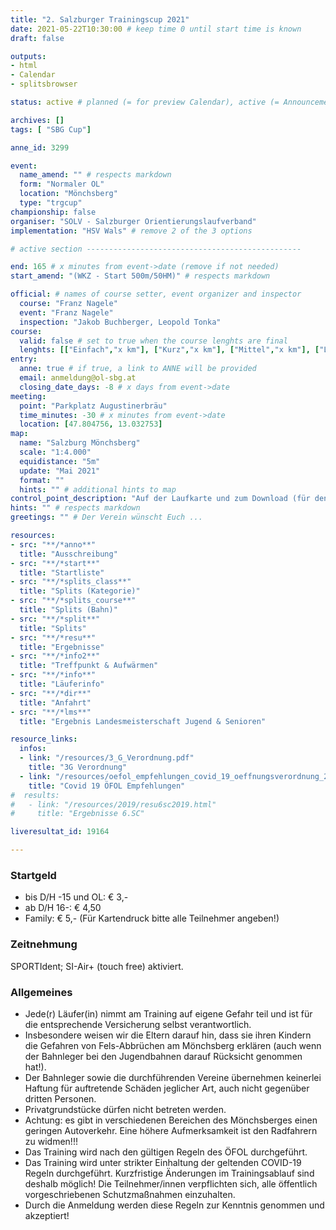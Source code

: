 ```yaml
---
title: "2. Salzburger Trainingscup 2021"
date: 2021-05-22T10:30:00 # keep time 0 until start time is known
draft: false

outputs:
- html
- Calendar
- splitsbrowser

status: active # planned (= for preview Calendar), active (= Announcement...), done (=Results...), canceled (for canceled events)

archives: []
tags: [ "SBG Cup"]

anne_id: 3299

event:
  name_amend: "" # respects markdown
  form: "Normaler OL"
  location: "Mönchsberg"
  type: "trgcup"
championship: false
organiser: "SOLV - Salzburger Orientierungslaufverband"
implementation: "HSV Wals" # remove 2 of the 3 options

# active section ------------------------------------------------

end: 165 # x minutes from event->date (remove if not needed)
start_amend: "(WKZ - Start 500m/50HM)" # respects markdown

official: # names of course setter, event organizer and inspector
  course: "Franz Nagele"
  event: "Franz Nagele"
  inspection: "Jakob Buchberger, Leopold Tonka"
course:
  valid: false # set to true when the course lenghts are final
  lenghts: [["Einfach","x km"], ["Kurz","x km"], ["Mittel","x km"], ["Lang","x km"]]
entry:
  anne: true # if true, a link to ANNE will be provided
  email: anmeldung@ol-sbg.at
  closing_date_days: -8 # x days from event->date
meeting:
  point: "Parkplatz Augustinerbräu"
  time_minutes: -30 # x minutes from event->date
  location: [47.804756, 13.032753]
map:
  name: "Salzburg Mönchsberg"
  scale: "1:4.000"
  equidistance: "5m"
  update: "Mai 2021"
  format: ""
  hints: "" # additional hints to map
control_point_description: "Auf der Laufkarte und zum Download (für den Ausdruck zuhause)"
hints: "" # respects markdown
greetings: "" # Der Verein wünscht Euch ...

resources:
- src: "**/*anno**"
  title: "Ausschreibung"
- src: "**/*start**"
  title: "Startliste"
- src: "**/*splits_class**"
  title: "Splits (Kategorie)"
- src: "**/*splits_course**"
  title: "Splits (Bahn)"
- src: "**/*split**"
  title: "Splits"
- src: "**/*resu**"
  title: "Ergebnisse"
- src: "**/*info2**"
  title: "Treffpunkt & Aufwärmen"
- src: "**/*info**"
  title: "Läuferinfo"
- src: "**/*dir**"
  title: "Anfahrt"
- src: "**/*lms**"
  title: "Ergebnis Landesmeisterschaft Jugend & Senioren"

resource_links:
  infos:
  - link: "/resources/3_G_Verordnung.pdf"
    title: "3G Verordnung"
  - link: "/resources/oefol_empfehlungen_covid_19_oeffnungsverordnung_20210519.pdf"
    title: "Covid 19 ÖFOL Empfehlungen"
#  results:
#   - link: "/resources/2019/resu6sc2019.html"
#     title: "Ergebnisse 6.SC"

liveresultat_id: 19164

---
```


### Startgeld

- bis D/H -15 und OL: € 3,-
- ab D/H 16-: € 4,50
- Family: € 5,- (Für Kartendruck bitte alle Teilnehmer angeben!)

### Zeitnehmung

SPORTIdent; SI-Air+ (touch free) aktiviert.

### Allgemeines

- Jede(r) Läufer(in) nimmt am Training auf eigene Gefahr teil und ist für die entsprechende Versicherung selbst verantwortlich.
- Insbesondere weisen wir die Eltern darauf hin, dass sie ihren Kindern die Gefahren von Fels-Abbrüchen am Mönchsberg erklären (auch wenn der Bahnleger bei den Jugendbahnen darauf Rücksicht genommen hat!).
- Der Bahnleger sowie die durchführenden Vereine übernehmen keinerlei Haftung für auftretende Schäden jeglicher Art, auch nicht gegenüber dritten Personen.
- Privatgrundstücke dürfen nicht betreten werden.
- Achtung: es gibt in verschiedenen Bereichen des Mönchsberges einen geringen Autoverkehr. Eine höhere Aufmerksamkeit ist den Radfahrern zu widmen!!!
- Das Training wird nach den gültigen Regeln des ÖFOL durchgeführt.
- Das Training wird unter strikter Einhaltung der geltenden COVID-19 Regeln durchgeführt. Kurzfristige Änderungen im Trainingsablauf sind deshalb möglich! Die Teilnehmer/innen verpflichten sich, alle öffentlich vorgeschriebenen Schutzmaßnahmen einzuhalten.
- Durch die Anmeldung werden diese Regeln zur Kenntnis genommen und akzeptiert!
